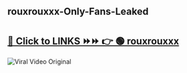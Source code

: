 
 ## rouxrouxxx-Only-Fans-Leaked

# <h2><a href="https://clipsfans.com/rouxrouxxx&ref=git">🔗 Click to LINKS ⏩⏩ 👉 🟢 rouxrouxxx </a></h2>

<a href="https://clipsfans.com/rouxrouxxx&ref=git" rel="nofollow" data-target="animated-image.originalLink"><img src="https://i.ibb.co.com/xMMVF88/686577567.gif" alt="Viral Video Original" style="max-width: 100%; display: inline-block;" data-target="animated-image.originalImage"></a>
